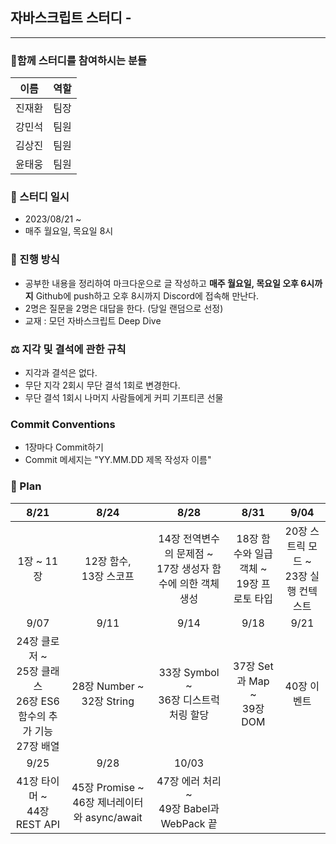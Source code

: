 ## 자바스크립트 스터디 -

---

### 🐾함께 스터디를 참여하시는 분들

| 이름   | 역할 |
| ------ | ---- |
| 진재환 | 팀장 |
| 강민석 | 팀원 |
| 김상진 | 팀원 |
| 윤태웅 | 팀원 |

### 📆 스터디 일시

- 2023/08/21 ~
- 매주 월요일, 목요일 8시

### 🚀 진행 방식

- 공부한 내용을 정리하여 마크다운으로 글 작성하고 <b>매주 월요일, 목요일 오후 6시까지</b> Github에 push하고 오후 8시까지 Discord에 접속해 만난다.
- 2명은 질문을 2명은 대답을 한다. (당일 랜덤으로 선정)
- 교재 : 모던 자바스크립트 Deep Dive

### ⚖️ 지각 및 결석에 관한 규칙

- 지각과 결석은 없다.
- 무단 지각 2회시 무단 결석 1회로 변경한다.
- 무단 결석 1회시 나머지 사람들에게 커피 기프티콘 선물

### Commit Conventions

- 1장마다 Commit하기
- Commit 메세지는 "YY.MM.DD 제목 작성자 이름"

### 🏁 Plan

|                                     8/21                                     |                       8/24                        |                               8/28                               |                      8/31                      |                   9/04                    |
| :--------------------------------------------------------------------------: | :-----------------------------------------------: | :--------------------------------------------------------------: | :--------------------------------------------: | :---------------------------------------: |
|                                  1장 ~ 11장                                  |           12장 함수, <br/> 13장 스코프            | 14장 전역변수의 문제점 ~ <br/> 17장 생성자 함수에 의한 객체 생성 | 18장 함수와 일급 객체 ~ <br/> 19장 프로토 타입 | 20장 스트릭 모드 ~<br> 23장 실행 컨텍스트 |
|                                     9/07                                     |                       9/11                        |                               9/14                               |                      9/18                      |                   9/21                    |
| 24장 클로저 ~ <br/>25장 클래스 <br/> 26장 ES6함수의 추가 기능 <br/>27장 배열 |       28장 Number ~<br/> 32장 String <br/>        |            33장 Symbol ~<br/> 36장 디스트럭처링 할당             |      37장 Set과 Map ~<br/> 39장 DOM <br/>      |                40장 이벤트                |
|                                     9/25                                     |                       9/28                        |                              10/03                               |
|                       41장 타이머 ~ <br> 44장 REST API                       | 45장 Promise ~ <br> 46장 제너레이터와 async/await |           47장 에러 처리 ~ <br>49장 Babel과 WebPack 끝           |

